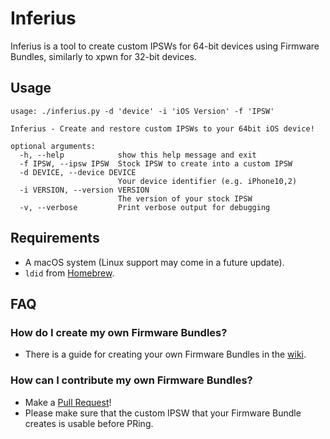 # Inferius
Inferius is a tool to create custom IPSWs for 64-bit devices using Firmware Bundles, similarly to xpwn for 32-bit devices.

## Usage

```
usage: ./inferius.py -d 'device' -i 'iOS Version' -f 'IPSW'

Inferius - Create and restore custom IPSWs to your 64bit iOS device!

optional arguments:
  -h, --help            show this help message and exit
  -f IPSW, --ipsw IPSW  Stock IPSW to create into a custom IPSW
  -d DEVICE, --device DEVICE
                        Your device identifier (e.g. iPhone10,2)
  -i VERSION, --version VERSION
                        The version of your stock IPSW
  -v, --verbose         Print verbose output for debugging
  ```

## Requirements
- A macOS system (Linux support may come in a future update).
- `ldid` from [Homebrew](https://brew.sh/).

## FAQ

### How do I create my own Firmware Bundles?
- There is a guide for creating your own Firmware Bundles in the [wiki](https://github.com/marijuanARM/Inferius/wiki/Creating-your-own-Firmware-Bundles).

### How can I contribute my own Firmware Bundles?
- Make a [Pull Request](https://github.com/marijuanARM/Inferius/compare)!
- Please make sure that the custom IPSW that your Firmware Bundle creates is usable before PRing.